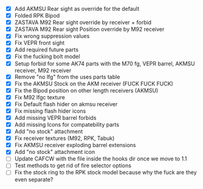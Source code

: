 - [x] Add AKMSU Rear sight as override for the default
- [x] Folded RPK Bipod
- [x] ZASTAVA M92 Rear sight override by receiver + forbid
- [x] ZASTAVA M92 Rear sight Position override by M92 receiver
- [x] Fix wrong suppression values
- [x] Fix VEPR front sight
- [x] Add required future parts
- [x] Fix the fucking bolt model
- [x] Setup forbid for some AK74 parts with the M70 fg, VEPR barrel, AKMSU receiver, M92 receiver
- [x] Remove "no lfg" from the uses parts table
- [x] Fix the AKMSU Stock on the AKM receiver (FUCK FUCK FUCK)
- [x] Fix the Bipod position on other length receivers (AKMSU)
- [x] Fix M92 lfgc texture
- [x] Fix Default flash hider on akmsu receiver
- [x] Fix missing flash hider icons
- [x] Add missing VEPR barrel forbids
- [x] Add missing Icons for compatebility parts
- [x] Add "no stock" attachment
- [x] Fix receiver textures (M92, RPK, Tabuk)
- [x] Fix AKMSU receiver exploding barrel extensions
- [x] Add "no stock" attachment icon
- [ ] Update CAFCW with the file inside the hooks dir once we move to 1.1
- [ ] Test methods to get rid of fire selector options
- [ ] Fix the stock ring to the RPK stock model because why the fuck are they even separate?